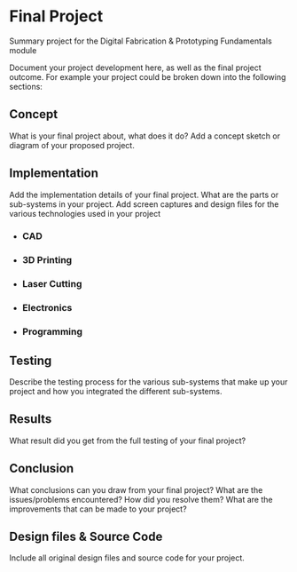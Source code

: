 # Final Project
Summary project for the Digital Fabrication & Prototyping Fundamentals module

Document your project development here, as well as the final project outcome. For example your project could be broken down into the following sections:

## Concept

What is your final project about, what does it do? Add a concept sketch or diagram of your proposed project.

## Implementation

Add the implementation details of your final project. What are the parts or sub-systems in your project. Add screen captures and design files for the various technologies used in your project

- ### CAD
- ### 3D Printing
- ### Laser Cutting
- ### Electronics
- ### Programming

## Testing

Describe the testing process for the various sub-systems that make up your project and how you integrated the different sub-systems.

## Results

What result did you get from the full testing of your final project?

## Conclusion

What conclusions can you draw from your final project? What are the issues/problems encountered? How did you resolve them? What are the improvements that can be made to your project?

## Design files & Source Code

Include all original design files and source code for your project.
